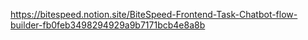 https://bitespeed.notion.site/BiteSpeed-Frontend-Task-Chatbot-flow-builder-fb0feb3498294929a9b7171bcb4e8a8b
